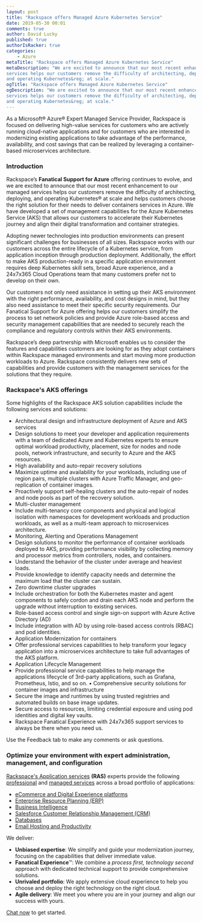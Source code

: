 ```yaml
---
layout: post
title: "Rackspace offers Managed Azure Kubernetes Service"
date: 2019-05-30 00:01
comments: true
author: David Lucky
published: true
authorIsRacker: true
categories:
    - Azure
metaTitle: "Rackspace offers Managed Azure Kubernetes Service"
metaDescription: "We are excited to announce that our most recent enhancement to our managed
services helps our customers remove the difficulty of architecting, deploying,
and operating Kubernetes&reg; at scale."
ogTitle: "Rackspace offers Managed Azure Kubernetes Service"
ogDescription: "We are excited to announce that our most recent enhancement to our managed
services helps our customers remove the difficulty of architecting, deploying,
and operating Kubernetes&reg; at scale."
---
```


As a Microsoft&reg; Azure&reg; Expert Managed Service Provider, Rackspace is
focused on delivering high-value services for customers who are actively running
cloud-native applications and for customers who are interested in modernizing
existing applications to take advantage of the performance, availability, and
cost savings that can be realized by leveraging a container-based microservices
architecture.

<!-- more -->

### Introduction

Rackspace’s **Fanatical Support for Azure** offering continues to evolve, and
we are excited to announce that our most recent enhancement to our managed
services helps our customers remove the difficulty of architecting, deploying,
and operating Kubernetes&reg; at scale and helps customers choose the right
solution for their needs to deliver containers services in Azure. We have
developed a set of management capabilities for the Azure Kubernetes Service
(AKS) that allows our customers to accelerate their Kubernetes journey and
align their digital transformation and container strategies.

Adopting newer technologies into production environments can present significant
challenges for businesses of all sizes. Rackspace works with our customers
across the entire lifecycle of a Kubernetes service, from application inception
through production deployment. Additionally, the effort to make AKS
production-ready in a specific application environment requires deep Kubernetes
skill sets, broad Azure experience, and a 24x7x365 Cloud Operations team that
many customers prefer not to develop on their own.

Our customers not only need assistance in setting up their AKS environment with
the right performance, availability, and cost designs in mind, but they also
need assistance to meet their specific security requirements. Our Fanatical
Support for Azure offering helps our customers simplify the process to set
network policies and provide Azure role-based access and security management
capabilities that are needed to securely reach the compliance and regulatory
controls within their AKS environments.

Rackspace’s deep partnership with Microsoft enables us to consider the features
and capabilities customers are looking for as they adopt containers within
Rackspace managed environments and start moving more production workloads to
Azure. Rackspace consistently delivers new sets of capabilities and provide
customers with the management services for the solutions that they require.

### Rackspace's AKS offerings

Some highlights of the Rackspace AKS solution capabilities include the
following services and solutions:

-	Architectural design and infrastructure deployment of Azure and AKS services
   -	Design solutions to meet your developer and application requirements with
   a team of dedicated Azure and Kubernetes experts to ensure optimal workload
   productivity, placement, size for nodes and node pools, network
   infrastructure, and security to Azure and the AKS resources.
-	High availability and auto-repair recovery solutions
   -	Maximize uptime and availability for your workloads, including use of
   region pairs, multiple clusters with Azure Traffic Manager, and
   geo-replication of container images.
   -	Proactively support self-healing clusters and the auto-repair of nodes
   and node pools as part of the recovery solution.
-	Multi-cluster management
   -	Include multi-tenancy core components and physical and logical isolation
   with namespaces for development workloads and production workloads, as well
   as a multi-team approach to microservices architecture.
-	Monitoring, Alerting and Operations Management
   -	Design solutions to monitor the performance of container workloads
   deployed to AKS, providing performance visibility by collecting memory and
   processor metrics from controllers, nodes, and containers.
   - Understand the behavior of the cluster under average and heaviest loads.
   - Provide knowledge to identify capacity needs and determine the maximum
   load that the cluster can sustain.
-	Zero downtime cluster upgrades
   -	Include orchestration for both the Kubernetes master and agent components
   to safely cordon and drain each AKS node and perform the upgrade without
   interruption to existing services.
-	Role-based access control and single sign-on support with Azure Active Directory (AD)
   -	Include integration with AD by using role-based access controls (RBAC) and
   pod identities.
-	Application Modernization for containers
   -	Offer professional services capabilities to help transform your legacy
   application into a microservices architecture to take full advantages of the
   AKS platform.
-	Application Lifecycle Management
   -	Provide professional service capabilities to help manage the applications
   lifecycle of 3rd-party applications, such as Grafana, Prometheus, Istio, and
   so on.
•	Comprehensive security solutions for container images and infrastructure
   -	Secure the image and runtimes by using trusted registries and automated
   builds on base image updates.
   - Secure access to resources, limiting credential exposure and using pod
   identities and digital key vaults.
-	Rackspace Fanatical Experience with 24x7x365 support services to always be
   there when you need us.

Use the Feedback tab to make any comments or ask questions.

### Optimize your environment with expert administration, management, and configuration

[Rackspace's Application services](https://www.rackspace.com/application-management/managed-services)
**(RAS)** experts provide the following [professional](https://www.rackspace.com/application-management/professional-services)
and
[managed services](https://www.rackspace.com/application-management/managed-services) across
a broad portfolio of applications:

- [eCommerce and Digital Experience platforms](https://www.rackspace.com/ecommerce-digital-experience)
- [Enterprise Resource Planning (ERP)](https://www.rackspace.com/erp)
- [Business Intelligence](https://www.rackspace.com/business-intelligence)
- [Salesforce Customer Relationship Management (CRM)](https://www.rackspace.com/salesforce-managed-services)
- [Databases](https://www.rackspace.com/dba-services)
- [Email Hosting and Productivity](https://www.rackspace.com/email-hosting)

We deliver:

- **Unbiased expertise**: We simplify and guide your modernization journey,
focusing on the capabilities that deliver immediate value.
- **Fanatical Experience**&trade;: We combine a *process first, technology second*
approach with dedicated technical support to provide comprehensive solutions.
- **Unrivaled portfolio**: We apply extensive cloud experience to help you
choose and deploy the right technology on the right cloud.
- **Agile delivery**: We meet you where you are in your journey and align
our success with yours.

[Chat now](https://www.rackspace.com/#chat) to get started.
